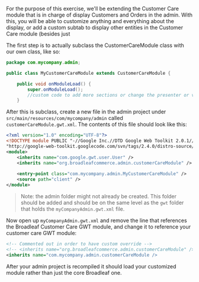For the purpose of this exercise, we'll be extending the Customer Care module that is in charge of display Customers and Orders in the admin.  With this, you will be able to customize anything and everything about the display, or add a custom subtab to display other entities in the Customer Care module (besides just

The first step is to actually subclass the CustomerCareModule class with our own class, like so:

```java
package com.mycompany.admin;

public class MyCustomerCareModule extends CustomerCareModule {

    public void onModuleLoad() {
        super.onModuleLoad();
        //custom code to add more sections or change the presenter or view of the Customer or Order sections
    }
```

After this is subclass, create a new file in the admin project under `src/main/resources/com/mycompany/admin` called `customerCareModule.gwt.xml`.  The contents of this file should look like this:

```xml
<?xml version="1.0" encoding="UTF-8"?>
<!DOCTYPE module PUBLIC "-//Google Inc.//DTD Google Web Toolkit 2.0.1//EN"
"http://google-web-toolkit.googlecode.com/svn/tags/2.4.0/distro-source/core/src/gwt-module.dtd">
<module>
    <inherits name="com.google.gwt.user.User" />
    <inherits name="org.broadleafcommerce.admin.customerCareModule" />
    
    <entry-point class="com.mycompany.admin.MyCustomerCareModule" />
    <source path="client" />
</module>
```

> Note: the admin folder might not already be created. This folder should be added and should be on the same level as the `gwt` folder that holds the `myCompanyAdmin.gwt.xml` file.

Now open up `myCompanyAdmin.gwt.xml` and remove the line that references the Broadleaf Customer Care GWT module, and change it to reference your customer care GWT module:

```xml
<!-- Commented out in order to have custom override -->
<!-- <inherits name="org.broadleafcommerce.admin.customerCareModule" /> -->
<inherits name="com.mycompany.admin.customerCareModule />
```

After your admin project is recompiled it should load your customized module rather than just the core Broadleaf one.